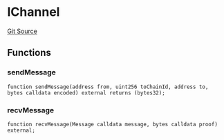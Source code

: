 # IChannel
[Git Source](https://github.com/darwinia-network/ORMP/blob/39358390c194e135ecf3afba36ae9546a7f63b41/src/interfaces/IChannel.sol)


## Functions
### sendMessage


```solidity
function sendMessage(address from, uint256 toChainId, address to, bytes calldata encoded) external returns (bytes32);
```

### recvMessage


```solidity
function recvMessage(Message calldata message, bytes calldata proof) external;
```

